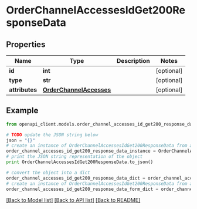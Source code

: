 # OrderChannelAccessesIdGet200ResponseData


## Properties
Name | Type | Description | Notes
------------ | ------------- | ------------- | -------------
**id** | **int** |  | [optional] 
**type** | **str** |  | [optional] 
**attributes** | [**OrderChannelAccesses**](OrderChannelAccesses.md) |  | [optional] 

## Example

```python
from openapi_client.models.order_channel_accesses_id_get200_response_data import OrderChannelAccessesIdGet200ResponseData

# TODO update the JSON string below
json = "{}"
# create an instance of OrderChannelAccessesIdGet200ResponseData from a JSON string
order_channel_accesses_id_get200_response_data_instance = OrderChannelAccessesIdGet200ResponseData.from_json(json)
# print the JSON string representation of the object
print OrderChannelAccessesIdGet200ResponseData.to_json()

# convert the object into a dict
order_channel_accesses_id_get200_response_data_dict = order_channel_accesses_id_get200_response_data_instance.to_dict()
# create an instance of OrderChannelAccessesIdGet200ResponseData from a dict
order_channel_accesses_id_get200_response_data_form_dict = order_channel_accesses_id_get200_response_data.from_dict(order_channel_accesses_id_get200_response_data_dict)
```
[[Back to Model list]](../README.md#documentation-for-models) [[Back to API list]](../README.md#documentation-for-api-endpoints) [[Back to README]](../README.md)


